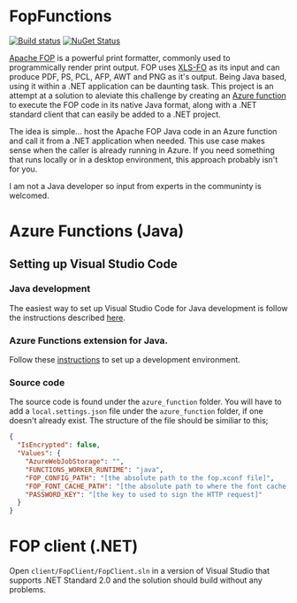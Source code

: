 # FopFunctions

[![Build status](https://dev.azure.com/flexerant/FOP%20Functions/_apis/build/status/FOP%20Function%20release%20build)](https://dev.azure.com/flexerant/FOP%20Functions/_build/latest?definitionId=3)
[![NuGet Status](http://img.shields.io/nuget/v/Flexerant.FopClient.svg?style=flat-square)](https://www.nuget.org/packages/Flexerant.FopClient/)

[Apache FOP](https://xmlgraphics.apache.org/fop/) is a powerful print formatter, commonly used to programmically render print output. FOP uses [XLS-FO](https://www.w3.org/TR/xsl11/) as its input and can produce PDF, PS, PCL, AFP, AWT and PNG as it's output. Being Java based, using it within a .NET application can be daunting task. This project is an attempt at a solution to aleviate this challenge by creating an [Azure function](https://azure.microsoft.com/en-us/services/functions/) to execute the FOP code in its native Java format, along with a .NET standard client that can easily be added to a .NET project.

The idea is simple... host the Apache FOP Java code in an Azure function and call it from a .NET application when needed. This use case makes sense when the caller is already running in Azure. If you need something that runs locally or in a desktop environment, this approach probably isn't for you.

I am not a Java developer so input from experts in the communinty is welcomed.

# Azure Functions (Java)

## Setting up Visual Studio Code

### Java development

The easiest way to set up Visual Studio Code for Java development is follow the instructions described [here](https://code.visualstudio.com/docs/java/java-tutorial).

### Azure Functions extension for Java.

Follow these [instructions](https://code.visualstudio.com/docs/java/java-azurefunctions) to set up a development environment.

### Source code

The source code is found under the `azure_function` folder. You will have to add a `local.settings.json` file under the `azure_function` folder, if one doesn't already exist. The structure of the file should be similiar to this;

```json
{
  "IsEncrypted": false,
  "Values": {
    "AzureWebJobStorage": "",
    "FUNCTIONS_WORKER_RUNTIME": "java",
    "FOP_CONFIG_PATH": "[the absolute path to the fop.xconf file]",
    "FOP_FONT_CACHE_PATH": "[the absolute path to where the font cache file will be created]",
    "PASSWORD_KEY": "[the key to used to sign the HTTP request]"
  }
}
```

# FOP client (.NET)

Open `client/FopClient/FopClient.sln` in a version of Visual Studio that supports .NET Standard 2.0 and the solution should build without any problems.
